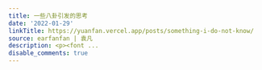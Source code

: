 ```yaml
---
title: 一些八卦引发的思考
date: '2022-01-29'
linkTitle: https://yuanfan.vercel.app/posts/something-i-do-not-know/
source: earfanfan | 袁凡
description: <p><font ...
disable_comments: true
---
```

<p><font ...
